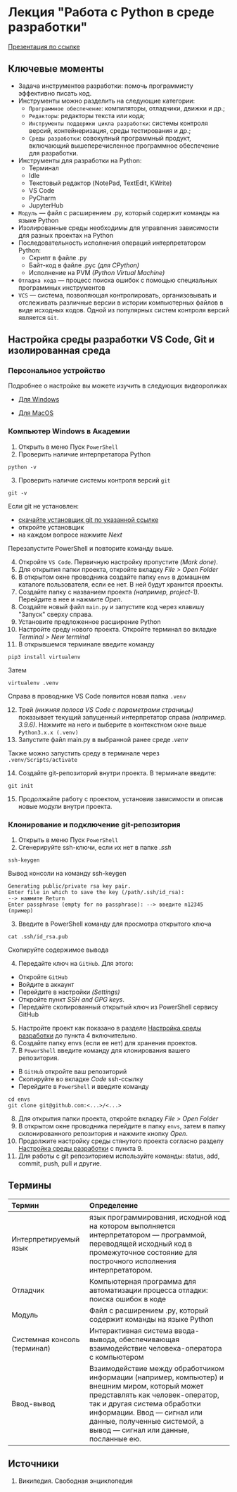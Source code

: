 # Лекция "Работа с Python в среде разработки"

[Презентация по ссылке](https://docs.google.com/presentation/d/1O2v-hMEdc-qXt0mZ3P-ZQUexFsqHle_pTc-d83b-A8s/edit?usp=sharing)

## Ключевые моменты

* Задача инструментов разработки: помочь программисту эффективно писать код.
* Инструменты можно разделить на следующие категории:
  * `Программное обеспечение`: компиляторы, отладчики, движки и др.;
  * `Редакторы`: редакторы текста или кода;
  * `Инструменты поддержки цикла разработки`: системы контроля версий, контейнеризация, среды тестирования и др.;
  * `Среды разработки`: совокупный программный продукт, включающий вышеперечисленное программное обеспечение для разработки.
* Инструменты для разработки на Python:
  * Терминал
  * Idle
  * Текстовый редактор (NotePad, TextEdit, KWrite)
  * VS Code
  * PyCharm
  * JupyterHub
* `Модуль` — файл с расширением .py, который содержит команды на языке Python
* Изолированные среды необходимы для управления зависимости для разных проектах на Python
* Последовательность исполнения операций интерпретатором Python:
  * Скрипт в файле .py
  * Байт-код в файле .pyc _(для CPython)_
  * Исполнение на PVM _(Python Virtual Machine)_
* `Отладка кода` — процесс поиска ошибок с помощью специальных программных инструментов
* `VCS` — система, позволяющая контролировать, организовывать и отслеживать различные версии в истории компьютерных файлов в виде исходных кодов. Одной из популярных систем контроля версий является `Git`.

## Настройка среды разработки VS Code, Git и изолированная среда

### Персональное устройство

Подробнее о настройке вы можете изучить в следующих видеороликах

* [Для Windows](https://www.youtube.com/watch?v=Gcuy6U02lJg)
  
* [Для MacOS](https://www.youtube.com/watch?v=dtm0-bvGyaQ)

### Компьютер Windows в Академии

1. Открыть в меню Пуск `PowerShell`
2. Проверить наличие интерпретатора Python
  
```
python -v
```

3. Проверить наличие системы контроля версий `git`

```
git -v
```

Если git не установлен: 

* [скачайте установщик git по указанной ссылке](https://github.com/git-for-windows/git/releases/download/v2.47.0.windows.1/Git-2.47.0-64-bit.exe)
* откройте установщик
* на каждом вопросе нажмите _Next_

Перезапустите PowerShell и повторите команду выше.

4. Откройте `VS Code`. Первичную настройку пропустите _(Mark done)_.
5. Для открытия папки проекта, откройте вкладку _File > Open Folder_
6. В открытом окне проводника создайте папку `envs` в домашнем каталоге пользователя, если ее нет. В ней будут хранится проекты.
7. Создайте папку с названием проекта _(например, project-1)_. Перейдите в нее и нажмите _Open_.
8. Создайте новый файл `main.py` и запустите код через клавишу "Запуск" сверху справа.
9. Установите предложенное расширение Python
10. Настройте среду нового проекта. Откройте терминал во вкладке _Terminal > New terminal_
11. В открывшемся терминале введите команду

```
pip3 install virtualenv
```

Затем

```
virtualenv .venv
```

Справа в проводнике VS Code появится новая папка `.venv`

12. Трей _(нижняя полоса VS Code с параметрами страницы)_ показывает текущий запущенный интерпретатор справа _(например. 3.9.6)_. Нажмите на него и выберите в контекстном окне выше `Python3.x.x (.venv)`
13. Запустите файл main.py в выбранной ранее среде _.venv_

Также можно запустить среду в терминале через ```.venv/Scripts/activate```

14. Создайте git-репозиторий внутри проекта. В терминале введите:

```
git init
```

15. Продолжайте работу с проектом, установив зависимости и описав новые модули внутри проекта. 



### Клонирование и подключение git-репозитория

1. Открыть в меню Пуск `PowerShell`
2. Сгенерируйте ssh-ключи, если их нет в папке _.ssh_
```
ssh-keygen
```

Вывод консоли на команду ssh-keygen

    Generating public/private rsa key pair.
    Enter file in which to save the key (/path/.ssh/id_rsa): 
    --> нажмите Return
    Enter passphrase (empty for no passphrase): --> введите n12345 (пример)

3. Введите в PowerShell команду для просмотра открытого ключа

```
cat .ssh/id_rsa.pub
```

Скопируйте содержимое вывода

4. Передайте ключ на `GitHub`. Для этого:

* Откройте `GitHub`
* Войдите в аккаунт
* Перейдите в настройки _(Settings)_
* Откройте пункт _SSH and GPG keys_.
* Передайте скопированный открытый ключ из PowerShell сервису GitHub

5. Настройте проект как показано в разделе [Настройка среды разработки](#настройка-среды-разработки-vs-code-git-и-изолированная-среда) до пункта 4 включительно.
6. Создайте папку envs (если ее нет) для хранения проектов.
7. В `PowerShell` введите команду для клонирования вашего репозитория.

* В `GitHub` откройте ваш репозиторий
* Скопируйте во вкладке _Code_ ssh-ссылку
* Перейдите в `PowerShell` и введите команду

```
cd envs 
git clone git@github.com:<...>/<...> 
```

8. Для открытия папки проекта, откройте вкладку _File > Open Folder_
9. В открытом окне проводника перейдите в папку `envs`, затем в папку склонированного репозитория и нажмите кнопку _Open_.
11. Продолжите настройку среды стянутого проекта согласно разделу [Настройка среды разработки](#настройка-среды-разработки-vs-code-git-и-изолированная-среда) с пункта 9.
12. Для работы с git репозиторием используйте команды: status, add, commit, push, pull и другие.

## Термины

Термин | Определение
:-- | :--
Интерпретируемый язык | язык программирования, исходной код на котором выполняется интерпретатором — программой, переводящей исходный код в промежуточное состояние для построчного исполнения интерпретатором.
Отладчик | Компьютерная программа для автоматизации процесса отладки: поиска ошибок в коде
Модуль | Файл с расширением .py, который содержит команды на языке Python
Системная консоль (терминал) | Интерактивная система ввода-вывода, обеспечивающая взаимодействие человека-оператора с компьютером
Ввод-вывод | Взаимодействие между обработчиком информации (например, компьютер) и внешним миром, который может представлять как человек-оператор, так и другая система обработки информации. Ввод — сигнал или данные, полученные системой, а вывод — сигнал или данные, посланные ею.

## Источники

1. Википедия. Свободная энциклопедия
